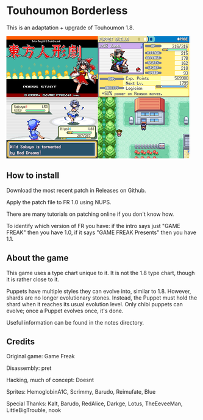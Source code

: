 # Touhoumon Borderless

This is an adaptation + upgrade of Touhoumon 1.8.


![s1](screenshots.png)


## How to install

Download the most recent patch in Releases on Github.

Apply the patch file to FR 1.0 using NUPS.

There are many tutorials on patching online if you don't know how.

To identify which version of FR you have: if the intro says just "GAME FREAK" then you have 1.0, if it says "GAME FREAK Presents" then you have 1.1.


## About the game

This game uses a type chart unique to it. It is not the 1.8 type chart, though it is rather close to it.

Puppets have multiple styles they can evolve into, similar to 1.8. However, shards are no longer evolutionary stones. Instead, the Puppet must hold the shard when it reaches its usual evolution level. Only chibi puppets can evolve; once a Puppet evolves once, it's done.

Useful information can be found in the notes directory.


## Credits

Original game: Game Freak

Disassembly: pret

Hacking, much of concept: Doesnt

Sprites: HemoglobinA1C, Scrimmy, Barudo, Reimufate, Blue

Special Thanks: Kalt, Barudo, RedAlice, Darkge, Lotus, TheEeveeMan, LittleBigTrouble, nook

